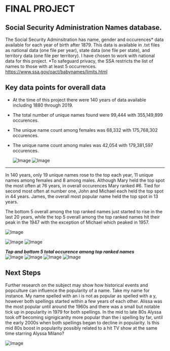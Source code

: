 # FINAL PROJECT

## Social Security Administration Names database.

The Social Security Adminsitration has name, gender and occurences* data available for each year of birth after 1879.
This data is available in .txt files as national data (one file per year), state data (one file per state), and territory data (one file per territory).
I have chosen to work with national data for this project.  *To safeguard privacy, the SSA restricts the list of names to those with at least 5 occurrences.
https://www.ssa.gov/oact/babynames/limits.html

## Key data points for overall data

- At the time of this project there were 140 years of data available including 1880 through 2019. 
- The total number of unique names found were 99,444 with 355,149,899 occurences. 
- The unique name count among females was 68,332 with 175,768,302 occurences.
- The unique name count among males was 42,054 with 179,381,597 occurences.

  ![Image](images/Overall.png)    ![Image](images/Overall_gender.png)
---
In 140 years, only 19 unique names rose to the top each year, 11 unique names among females and 8 among males. Although Mary held the top spot the most often at 76 years, in overall occurences Mary ranked #6. Tied for second most often at number one, John and Michael each held the top spot in 44 years. James, the overall most popular name held the top spot in 13 years.

The bottom 5 overall among the top ranked names just started to rise in the last 20 years, while the top 5 overall among the top ranked names hit their peak in the 1947 with the exception of Michael which peaked in 1957.

 ![Image](images/TopRankCounts.png)  
 
 ![Image](images/TotalOccurences_name.png) ![Image](images/Occurences_yr_name.png)  
 
 **_Top and bottom 5 total occurence among top ranked names_**  
![Image](images/graph_overall_top5.png) ![Image](images/peakYr_overall_top5.png)
![Image](images/graph_TopRanked_bottom5.png) ![Image](images/peakYr_TopRanked_bottom5.png)
 
## Next Steps
Further research on the subject may show how historical events and popculture can influence the popularity of a name.  Take my name for instance. My name spelled with an i is not as popular as spelled with a y, however both spellings started within a few years of each other.  Alissa was the most popular until around the 1960s and there was a small but notable tick up in popularity in 1979 for both spellings. In the mid to late 80s Alyssa took off becoming signigicanlty more popular than the i spelling by far, until the early 2000s when both spellings began to decline in popularity.  Is this mid 80s boost in popularity possibly related to a hit TV show at the same time starring Alyssa Milano?  

![Image](images/graph_Alissa-Alyssa.png)
